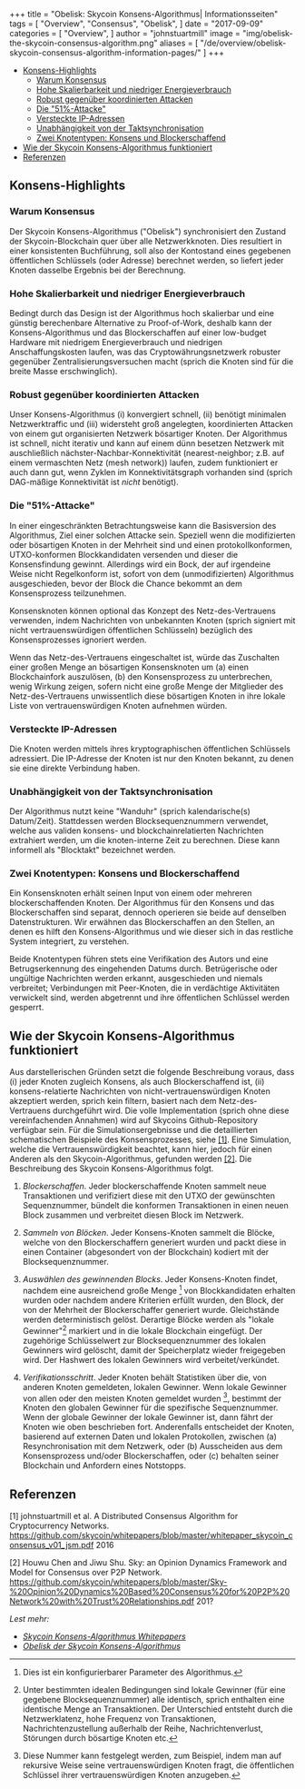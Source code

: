 +++
title = "Obelisk: Skycoin Konsens-Algorithmus| Informationsseiten"
tags = [
    "Overview",
    "Consensus",
    "Obelisk",
]
date = "2017-09-09"
categories = [
    "Overview",
]
author = "johnstuartmill"
image = "img/obelisk-the-skycoin-consensus-algorithm.png"
aliases = [
	"/de/overview/obelisk-skycoin-consensus-algorithm-information-pages/"
]
+++

<!-- MarkdownTOC autolink="true" bracket="round" -->

- [Konsens-Highlights](#konsens-highlights)
	- [Warum Konsensus](#warum-konsensus)
	- [Hohe Skalierbarkeit und niedriger Energieverbrauch](#hohe-skalierbarkeit-und-niedriger-energieverbrauch)
	- [Robust gegenüber koordinierten Attacken](#robust-gegen%C3%BCber-koordinierten-attacken)
	- [Die "51%-Attacke"](#die-51%25-attacke)
	- [Versteckte IP-Adressen](#versteckte-ip-adressen)
	- [Unabhängigkeit von der Taktsynchronisation](#unabh%C3%A4ngigkeit-von-der-taktsynchronisation)
	- [Zwei Knotentypen: Konsens und Blockerschaffend](#zwei-knotentypen-konsens-und-blockerschaffend)
- [Wie der Skycoin Konsens-Algorithmus funktioniert](#wie-der-skycoin-konsens-algorithmus-funktioniert)
- [Referenzen](#referenzen)

<!-- /MarkdownTOC -->


## Konsens-Highlights

### Warum Konsensus

Der Skycoin Konsens-Algorithmus ("Obelisk") synchronisiert den Zustand der Skycoin-Blockchain quer über alle Netzwerkknoten. Dies resultiert in einer konsistenten Buchführung, soll also der Kontostand eines gegebenen öffentlichen Schlüssels (oder Adresse) berechnet werden, so liefert jeder Knoten dasselbe Ergebnis bei der Berechnung.

### Hohe Skalierbarkeit und niedriger Energieverbrauch

Bedingt durch das Design ist der Algorithmus hoch skalierbar und eine günstig berechenbare Alternative zu Proof-of-Work, deshalb kann der Konsens-Algorithmus und das Blockerschaffen auf einer low-budget Hardware mit niedrigem Energieverbrauch und niedrigen Anschaffungskosten laufen, was das Cryptowährungsnetzwerk robuster gegenüber Zentralisierungsversuchen macht (sprich die Knoten sind für die breite Masse erschwinglich).

### Robust gegenüber koordinierten Attacken

Unser Konsens-Algorithmus (i) konvergiert schnell, (ii) benötigt minimalen Netzwerktraffic und (iii) widersteht groß angelegten, koordinierten Attacken von einem gut organisierten Netzwerk bösartiger Knoten. Der Algorithmus ist schnell, nicht iterativ und kann auf einem dünn besetzen Netzwerk mit auschließlich nächster-Nachbar-Konnektivität (nearest-neighbor; z.B. auf einem vermaschten Netz (mesh network)) laufen, zudem funktioniert er auch dann gut, wenn Zyklen im Konnektivitätsgraph vorhanden sind (sprich DAG-mäßige Konnektivität ist *nicht* benötigt).

### Die "51%-Attacke"

In einer eingeschränkten Betrachtungsweise kann die Basisversion des Algorithmus, Ziel einer solchen Attacke sein. Speziell wenn die modifizierten oder bösartigen Knoten in der Mehrheit sind und einen protokollkonformen, UTXO-konformen Blockkandidaten versenden und dieser die Konsensfindung gewinnt. Allerdings wird ein Bock, der auf irgendeine Weise nicht Regelkonform ist, sofort von dem (unmodifizierten) Algorithmus ausgeschieden, bevor der Block die Chance bekommt an dem Konsensprozess teilzunehmen.

Konsensknoten können optional das Konzept des Netz-des-Vertrauens verwenden, indem Nachrichten von unbekannten Knoten (sprich signiert mit nicht vertrauenswürdigen öffentlichen Schlüsseln) bezüglich des Konsensprozesses ignoriert werden.

Wenn das Netz-des-Vertrauens eingeschaltet ist, würde das Zuschalten einer großen Menge an bösartigen Konsensknoten um (a) einen Blockchainfork auszulösen, (b) den Konsensprozess zu unterbrechen, wenig Wirkung zeigen, sofern nicht eine große Menge der Mitglieder des Netz-des-Vertrauens unwissentlich diese bösartigen Knoten in ihre lokale Liste von vertrauenswürdigen Knoten aufnehmen würden.

### Versteckte IP-Adressen

Die Knoten werden mittels ihres kryptographischen öffentlichen Schlüssels adressiert. Die IP-Adresse der Knoten ist nur den Knoten bekannt, zu denen sie eine direkte Verbindung haben.

### Unabhängigkeit von der Taktsynchronisation

Der Algorithmus nutzt keine "Wanduhr" (sprich kalendarische(s) Datum/Zeit). Stattdessen werden Blocksequenznummern verwendet, welche aus validen konsens- und blockchainrelatierten Nachrichten extrahiert werden, um die knoten-interne Zeit zu berechnen. Diese kann informell als "Blocktakt" bezeichnet werden.

### Zwei Knotentypen: Konsens und Blockerschaffend

Ein Konsensknoten erhält seinen Input von einem oder mehreren blockerschaffenden Knoten. Der Algorithmus für den Konsens und das Blockerschaffen sind separat, dennoch operieren sie beide auf denselben Datenstrukturen. Wir erwähnen das Blockerschaffen an den Stellen, an denen es hilft den Konsens-Algorithmus und wie dieser sich in das restliche System integriert, zu verstehen.

Beide Knotentypen führen stets eine Verifikation des Autors und eine Betrugserkennung des eingehenden Datums durch. Betrügerische oder ungültige Nachrichten werden erkannt, ausgeschieden und niemals verbreitet; Verbindungen mit Peer-Knoten, die in verdächtige Aktivitäten verwickelt sind, werden abgetrennt und ihre öffentlichen Schlüssel werden gesperrt.

## Wie der Skycoin Konsens-Algorithmus funktioniert

Aus darstellerischen Gründen setzt die folgende Beschreibung voraus, dass (i) jeder Knoten zugleich Konsens, als auch Blockerschaffend ist, (ii) konsens-relatierte Nachrichten von nicht-vertrauenswürdigen Knoten akzeptiert werden, sprich kein filtern, basiert nach dem Netz-des-Vertrauens durchgeführt wird. Die volle Implementation (sprich ohne diese vereinfachenden Annahmen) wird auf Skycoins Github-Repository verfügbar sein. Für die Simulationsergebnisse und die detaillierten schematischen Beispiele des Konsensprozesses, siehe [\[1\]](#references). Eine Simulation, welche die Vertrauenswürdigkeit beachtet, kann hier, jedoch für einen Anderen als den Skycoin-Algorithmus, gefunden werden [\[2\]](#references). Die Beschreibung des Skycoin Konsens-Algorithmus folgt.

1. *Blockerschaffen*. Jeder blockerschaffende Knoten sammelt neue Transaktionen
    und verifiziert diese mit den UTXO der gewünschten Sequenznummer,
    bündelt die konformen Transaktionen in einen neuen Block zusammen
    und verbreitet diesen Block im Netzwerk.

2. *Sammeln von Blöcken*. Jeder Konsens-Knoten sammelt die Blöcke,
    welche von den Blockerschaffern generiert wurden und packt diese
    in einen Container (abgesondert von der Blockchain) kodiert mit der Blocksequenznummer.

3. *Auswählen des gewinnenden Blocks*. Jeder Konsens-Knoten findet,
    nachdem eine ausreichend große Menge [^1] von Blockkandidaten erhalten wurden
    oder nachdem andere Kriterien erfüllt wurden, den Block, der von
    der Mehrheit der Blockerschaffer generiert wurde.
    Gleichstände werden deterministisch gelöst. Derartige Blöcke werden
    als "lokale Gewinner"[^2] markiert und in die lokale Blockchain eingefügt.
    Der zugehörige Schlüsselwert zur Blocksequenznummer des lokalen Gewinners wird gelöscht,
    damit der Speicherplatz wieder freigegeben wird.
    Der Hashwert des lokalen Gewinners wird verbeitet/verkündet.

4. *Verifikationsschritt*. Jeder Knoten behält Statistiken über die,
    von anderen Knoten gemeldeten, lokalen Gewinner. Wenn lokale Gewinner von
    allen oder den meisten Knoten gemeldet wurden [^3], bestimmt der Knoten den
    globalen Gewinner für die spezifische Sequenznummer. Wenn der globale Gewinner der
    lokale Gewinner ist, dann fährt der Knoten wie oben beschrieben fort.
    Anderenfalls entscheidet der Knoten, basierend auf externen Daten und
    lokalen Protokollen, zwischen (a) Resynchronisation mit dem Netzwerk,
    oder (b) Ausscheiden aus dem Konsensprozess und/oder Blockerschaffen,
    oder (c) behalten seiner Blockchain und Anfordern eines Notstopps.

[^1]: Dies ist ein konfigurierbarer Parameter des Algorithmus.
[^2]: Unter bestimmten idealen Bedingungen sind lokale Gewinner (für eine
    gegebene Blocksequenznummer) alle identisch, sprich enthalten
    eine identische Menge an Transaktionen. Der Unterschied entsteht durch die
    Netzwerklatenz, hohe Frequenz von Transaktionen, Nachrichtenzustellung außerhalb der Reihe,
    Nachrichtenverlust, Störungen durch bösartige Knoten etc.
[^3]: Diese Nummer kann festgelegt werden, zum Beispiel, indem man auf rekursive Weise seine
    vertrauenswürdigen Knoten fragt, die öffentlichen Schlüssel ihrer vertrauenswürdigen Knoten anzugeben.

## Referenzen

\[1\] johnstuartmill et al. A Distributed Consensus Algorithm for
Cryptocurrency Networks.
<https://github.com/skycoin/whitepapers/blob/master/whitepaper_skycoin_consensus_v01_jsm.pdf>
2016

\[2\] Houwu Chen and Jiwu Shu. Sky: an Opinion Dynamics Framework and Model
for Consensus over P2P Network.
<https://github.com/skycoin/whitepapers/blob/master/Sky-%20Opinion%20Dynamics%20Based%20Consensus%20for%20P2P%20Network%20with%20Trust%20Relationships.pdf>
201?

*Lest mehr:*

* *[Skycoin Konsens-Algorithmus Whitepapers](https://www.skycoin.net/whitepapers)*
* *[Obelisk der Skycoin Konsens-Algorithmus](/statement/obelisk-skycoin-consensus-algorithm/)*
